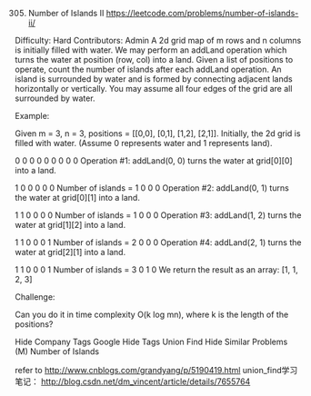 305. Number of Islands II  https://leetcode.com/problems/number-of-islands-ii/

Difficulty: Hard
Contributors: Admin
A 2d grid map of m rows and n columns is initially filled with water. 
We may perform an addLand operation which turns the water at position (row, col) into a land. 
Given a list of positions to operate, count the number of islands after each addLand operation. 
An island is surrounded by water and is formed by connecting adjacent lands horizontally or vertically. You may assume all four edges of the grid are all surrounded by water.

Example:

Given m = 3, n = 3, positions = [[0,0], [0,1], [1,2], [2,1]].
Initially, the 2d grid is filled with water. (Assume 0 represents water and 1 represents land).

0 0 0
0 0 0
0 0 0
Operation #1: addLand(0, 0) turns the water at grid[0][0] into a land.

1 0 0
0 0 0   Number of islands = 1
0 0 0
Operation #2: addLand(0, 1) turns the water at grid[0][1] into a land.

1 1 0
0 0 0   Number of islands = 1
0 0 0
Operation #3: addLand(1, 2) turns the water at grid[1][2] into a land.

1 1 0
0 0 1   Number of islands = 2
0 0 0
Operation #4: addLand(2, 1) turns the water at grid[2][1] into a land.

1 1 0
0 0 1   Number of islands = 3
0 1 0
We return the result as an array: [1, 1, 2, 3]

Challenge:

Can you do it in time complexity O(k log mn), where k is the length of the positions?

Hide Company Tags Google
Hide Tags Union Find
Hide Similar Problems (M) Number of Islands

refer to http://www.cnblogs.com/grandyang/p/5190419.html
union_find学习笔记： http://blog.csdn.net/dm_vincent/article/details/7655764
